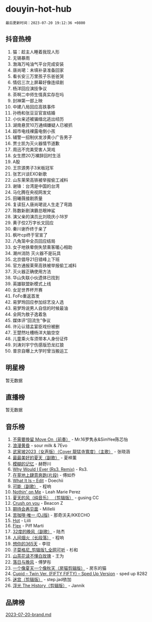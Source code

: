 # douyin-hot-hub

`最后更新时间：2023-07-20 19:12:36 +0800`

## 抖音热榜

1. 猫：趁主人睡着我现人形
1. 无锡暴雨
1. 渤海万吨油气平台完成安装
1. 唐尚珺：未填补录准备回家
1. 看长安三万里孩子乐爸爸哭
1. 情侣三次上屏幕好像连续剧
1. 杨洋回应演技争议
1. 茶啊二中师生情真实存在吗
1. 封神第一部上映
1. 中建八局回应高铁事件
1. 孙杨和张豆豆官宣结婚
1. 小伙亲述被骗缅北逃出经历
1. 湖南悬赏10万通缉嫌疑人已被抓
1. 超市电线裸露电倒小孩
1. 辅警一招制伏发涉黄小广告男子
1. 贾士凯为灭火器情节道歉
1. 周迅不完美受害人哭戏
1. 女生攒20万裸辞回村生活
1. A股
1. 王宗源男子3米板冠军
1. 张艺兴谈EXO新歌
1. 山东莱荣高铁被举报偷工减料
1. 谢锋：台湾是中国的台湾
1. 马化腾在央视网发文
1. 田曦薇接剧质量
1. 复读狂人唐尚珺说人生走了弯路
1. 陈数新剧演霸总眼神鲨
1. 演父亲的演员比刘晓庆小18岁
1. 黄子佼2万字长文回应
1. 秦川谢乔终于亲了
1. 枫叶cp终于官宣了
1. 八角笼中全员回应结局
1. 女子地铁晕倒失禁乘客暖心相助
1. 潮州消防 灭火器不是玩具
1. 北京倡导21日错峰上下班
1. 官方通报莱荣高铁被举报偷工减料
1. 灭火器正确使用方法
1. 华山失联小伙遗体已找到
1. 英雄联盟新模式上线
1. 女足世界杯开赛
1. FoFo重返首发
1. 易梦玲回应参加综艺没人选
1. 易梦玲说男人自信的时候最油
1. 全网为敖子逸着急
1. 媒体评“回流生”争议
1. 许沁认错孟宴臣戏份被删
1. 王楚然吐槽杨洋大脑空空
1. 儿童乘火车须带本人身份证件
1. 刘涛刘宇宁伤感版恐龙扛狼
1. 普京自曝上大学时曾当搬运工

## 明星榜

暂无数据

## 直播榜

暂无数据

## 音乐榜

1. [不需要挽留 Move On（前奏）](https://sf6-cdn-tos.douyinstatic.com/obj/tos-cn-ve-2774/ooCBhgCCkF4nExzQL9WZSUbitfA8IsDkgQIYhe) - Mr.16罗隽永&SimYee陈芯怡
1. [浪漫黄昏](https://sf3-cdn-tos.douyinstatic.com/obj/tos-cn-ve-2774/a2e4e0b8cf8b4cc0a6bfed7cd21bd5a0) - sour milk & 7Evo
1. [武家坡2023（女声版）（Cover 龍猛寺寬度）（主歌）](https://sf3-cdn-tos.douyinstatic.com/obj/tos-cn-ve-2774/oEIACj0tGBoytgZUwEUCP8DAIgnZfwGIfb9xjD) - 张晓涵
1. [最最美好的夏天（副歌）](https://sf3-cdn-tos.douyinstatic.com/obj/tos-cn-ve-2774/o4FMghDLZkPIkCutdrsXlbTHcaZztBfeCp9AFS) - 夏梓薰
1. [模糊的记忆](https://sf3-cdn-tos.douyinstatic.com/obj/tos-cn-ve-2774/ocrRNOQnkB1MNO9eD1sd3CIytBehbIbglZUFAT) - 赫野川
1. [Why Would I Ever (Rs3. Remix)](https://sf6-cdn-tos.douyinstatic.com/obj/tos-cn-ve-2774/oQNX0xZhO8IXeCRjCJQUZzkfQNLi2ItDAzEBgz) - Rs3.
1. [在草地上肆意奔跑(片段)](https://sf6-cdn-tos.douyinstatic.com/obj/tos-cn-ve-2774/8831d494742f45dabdfa8adb8b817259) - 傅如乔
1. [What It Is – Edit](https://sf6-cdn-tos.douyinstatic.com/obj/tos-cn-ve-2774/o0mszhwrI3yCyGWBMAaQUof2lTzIXANSLrBh4L) - Doechii
1. [可能（副歌）](https://sf6-cdn-tos.douyinstatic.com/obj/tos-cn-ve-2774/cde1731888894259b333569393c2fb51) - 程响
1. [Nothin' on Me](https://sf6-cdn-tos.douyinstatic.com/obj/tos-cn-ve-2774/4db3d954346848aaa9ec9709bb1eace1) - Leah Marie Perez
1. [夏天的风（纯音乐） （剪辑版）](https://sf6-cdn-tos.douyinstatic.com/obj/tos-cn-ve-2774/oUzLjBZZFQAoNRmGokEeD5zfQCObp6UeFAnTa6) - gusing CC
1. [Crush on you](https://sf6-cdn-tos.douyinstatic.com/obj/tos-cn-ve-2774/b23c3d5786714e90898fb2a43fb44ff7) - Beacon Z
1. [期待会再见面](https://sf6-cdn-tos.douyinstatic.com/obj/tos-cn-ve-2774/oILtyb5PbgnZnnFogRIDCNBDmAzeQk8BjThRfX) - Millelii
1. [苦咖啡·唯一 (DJ版)](https://sf6-cdn-tos.douyinstatic.com/obj/tos-cn-ve-2774/oohZWXUzNXlh9bzpBgNUfJCQHGILwWgDBaejQt) - 那奇沃夫/KKECHO
1. [Hot](https://sf6-cdn-tos.douyinstatic.com/obj/tos-cn-ve-2774/a63be641febf4335a8996c8a877dee1c) - Liili
1. [Flex](https://sf3-cdn-tos.douyinstatic.com/obj/tos-cn-ve-2774/fdd81ae057724bbe9f599a36af513da8) - Piff Marti
1. [32度的晚风（副歌）](https://sf6-cdn-tos.douyinstatic.com/obj/tos-cn-ve-2774/o8mEd4CARee2Lv5ReRW2KyIyZ9Q1YojfPZyXHA) - 陆杰
1. [人间烟火（长段落）](https://sf3-cdn-tos.douyinstatic.com/obj/tos-cn-ve-2774/eeb7f9f284d74db097f8341ace44bfa2) - 程响
1. [想你的365天](https://sf6-cdn-tos.douyinstatic.com/obj/tos-cn-ve-2774/f9f7574abe01480a95d11e74817984b4) - 李玟
1. [子莫格尼_剪辑版1_全网可听](https://sf6-cdn-tos.douyinstatic.com/obj/tos-cn-ve-2774/okgjBiZZDqmeFfACngDQ48okZJ9knBMDtbwo8Q) - 杉和
1. [山茶花读不懂白玫瑰](https://sf6-cdn-tos.douyinstatic.com/obj/tos-cn-ve-2774/osfn8B7DktrRHEPJgPCfDbw7QDQEkwC16BxZg9) - 王为
1. [落日与晚风](https://sf6-cdn-tos.douyinstatic.com/obj/tos-cn-ve-2774/oIGWNBzwrUqAmfsCxckzkGhWQIaAAUgU19HChy) - 傅梦彤
1. [一个像夏天一个像秋天（房猫剪辑版）](https://sf6-cdn-tos.douyinstatic.com/obj/tos-cn-ve-2774/a5a649d88ef0437b918efc8be7005a59) - 房东的猫
1. [Cupid – Twin Ver. (FIFTY FIFTY) – Sped Up Version](https://sf3-cdn-tos.douyinstatic.com/obj/tos-cn-ve-2774/oMonQQ6t8nCfUnw44y8XBZkJytCgEBtWYebB2D) - sped up 8282
1. [迷宫（剪辑版）](https://sf6-cdn-tos.douyinstatic.com/obj/tos-cn-ve-2774/oUkKabRnnDiI8GjaQrDHYQh0VCgQB0AA4ezefF) - step.jad依加
1. [浮光 The History（剪辑版）](https://sf6-cdn-tos.douyinstatic.com/obj/tos-cn-ve-2774/oIkABGgUD0nCgDneOBBKSj79UBoAZtQjIi3fbl) - Jannik

## 品牌榜

[2023-07-20-brand.md](2023-07-20-brand.md)

